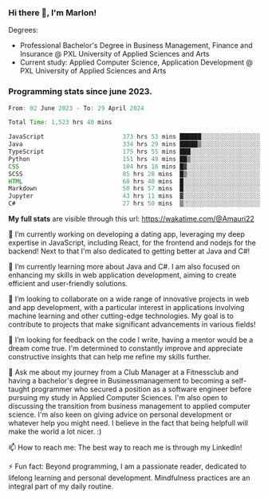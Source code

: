 
### Hi there 👋, I'm Marlon!

Degrees: 
- Professional Bachelor's Degree in Business Management, Finance and Insurance @ PXL University of Applied Sciences and Arts
- Current study: Applied Computer Science, Application Development @ PXL University of Applied Sciences and Arts

### Programming stats since june 2023.
<!--START_SECTION:waka-->

```java
From: 02 June 2023 - To: 29 April 2024

Total Time: 1,523 hrs 40 mins

JavaScript                      373 hrs 53 mins ██████░░░░░░░░░░░░░░░░░░░   24.47 %
Java                            334 hrs 29 mins █████▒░░░░░░░░░░░░░░░░░░░   21.90 %
TypeScript                      175 hrs 55 mins ███░░░░░░░░░░░░░░░░░░░░░░   11.52 %
Python                          151 hrs 49 mins ██▒░░░░░░░░░░░░░░░░░░░░░░   09.94 %
CSS                             104 hrs 16 mins █▓░░░░░░░░░░░░░░░░░░░░░░░   06.83 %
SCSS                            85 hrs 28 mins  █▒░░░░░░░░░░░░░░░░░░░░░░░   05.60 %
HTML                            68 hrs 40 mins  █░░░░░░░░░░░░░░░░░░░░░░░░   04.50 %
Markdown                        50 hrs 57 mins  █░░░░░░░░░░░░░░░░░░░░░░░░   03.34 %
Jupyter                         43 hrs 11 mins  ▓░░░░░░░░░░░░░░░░░░░░░░░░   02.83 %
C#                              27 hrs 50 mins  ▒░░░░░░░░░░░░░░░░░░░░░░░░   01.82 %
```

<!--END_SECTION:waka-->
**My full stats** are visible through this url: https://wakatime.com/@Amauri22



🔭 I’m currently working on developing a dating app, leveraging my deep expertise in JavaScript, including React, for the frontend and nodejs for the backend! Next to that I'm also dedicated to getting better at Java and C#!

🌱 I’m currently learning more about Java and C#. I am also focused on enhancing my skills in web application development, aiming to create efficient and user-friendly solutions.

👯 I’m looking to collaborate on a wide range of innovative projects in web and app development, with a particular interest in applications involving machine learning and other cutting-edge technologies. My goal is to contribute to projects that make significant advancements in various fields!

🤔 I’m looking for feedback on the code I write, having a mentor would be a dream come true. I'm determined to constantly improve and appreciate constructive insights that can help me refine my skills further.

💬 Ask me about my journey from a Club Manager at a Fitnessclub and having a bachelor's degree in Businessmanagement to becoming a self-taught programmer who secured a position as a software engineer before pursuing my study in Applied Computer Sciences. I'm also open to discussing the transition from business management to applied computer science. I'm also keen on giving advice on personal development or whatever help you might need. I believe in the fact that being helpfull will make the world a lot nicer. :)

📫 How to reach me: The best way to reach me is through my LinkedIn!

⚡ Fun fact: Beyond programming, I am a passionate reader, dedicated to lifelong learning and personal development. Mindfulness practices are an integral part of my daily routine.


